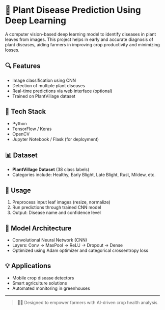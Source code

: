 # 🌿 Plant Disease Prediction Using Deep Learning

A computer vision-based deep learning model to identify diseases in plant leaves from images. This project helps in early and accurate diagnosis of plant diseases, aiding farmers in improving crop productivity and minimizing losses.

## 🔍 Features
- Image classification using CNN
- Detection of multiple plant diseases
- Real-time predictions via web interface (optional)
- Trained on PlantVillage dataset

## 🧠 Tech Stack
- Python
- TensorFlow / Keras
- OpenCV
- Jupyter Notebook / Flask (for deployment)

## 📊 Dataset
- **PlantVillage Dataset** (38 class labels)
- Categories include: Healthy, Early Blight, Late Blight, Rust, Mildew, etc.

## 🚀 Usage
1. Preprocess input leaf images (resize, normalize)
2. Run predictions through trained CNN model
3. Output: Disease name and confidence level

## 🔬 Model Architecture
- Convolutional Neural Network (CNN)
- Layers: Conv → MaxPool → ReLU → Dropout → Dense
- Optimized using Adam optimizer and categorical crossentropy loss

## 💡 Applications
- Mobile crop disease detectors
- Smart agriculture solutions
- Automated monitoring in greenhouses

---

> 👨‍🌾 Designed to empower farmers with AI-driven crop health analysis.
